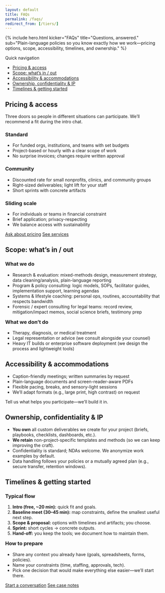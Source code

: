 ```yaml
---
layout: default
title: FAQs
permalink: /faqs/
redirect_from: [/tiers/]
---
```


{% include hero.html
  kicker="FAQs"
  title="Questions, answered."
  sub="Plain-language policies so you know exactly how we work—pricing options, scope, accessibility, timelines, and ownership."
%}

<span class="kicker">Quick navigation</span>
<ul>
  <li><a href="#pricing">Pricing & access</a></li>
  <li><a href="#scope">Scope: what’s in / out</a></li>
  <li><a href="#access">Accessibility & accommodations</a></li>
  <li><a href="#ownership">Ownership, confidentiality & IP</a></li>
  <li><a href="#timeline">Timelines & getting started</a></li>
</ul>

<div class="page-panel" id="pricing">
  <h2>Pricing & access</h2>
  <p class="sub">Three doors so people in different situations can participate. We’ll recommend a fit during the intro chat.</p>
  <div class="grid" style="margin-top:8px">
    <div class="card cols-4">
      <h3>Standard</h3>
      <ul>
        <li>For funded orgs, institutions, and teams with set budgets</li>
        <li>Project-based or hourly with a clear scope of work</li>
        <li>No surprise invoices; changes require written approval</li>
      </ul>
    </div>
    <div class="card cols-4">
      <h3>Community</h3>
      <ul>
        <li>Discounted rate for small nonprofits, clinics, and community groups</li>
        <li>Right-sized deliverables; light lift for your staff</li>
        <li>Short sprints with concrete artifacts</li>
      </ul>
    </div>
    <div class="card cols-4">
      <h3>Sliding scale</h3>
      <ul>
        <li>For individuals or teams in financial constraint</li>
        <li>Brief application; privacy-respecting</li>
        <li>We balance access with sustainability</li>
      </ul>
    </div>
  </div>
  <p class="cta-row">
    <a class="button" href="/contact/">Ask about pricing</a>
    <a class="btn" href="/services/">See services</a>
  </p>
</div>

<div class="page-panel" id="scope">
  <h2>Scope: what’s in / out</h2>
  <h3>What we do</h3>
  <ul>
    <li>Research & evaluation: mixed-methods design, measurement strategy, data cleaning/analysis, plain-language reporting</li>
    <li>Program & policy consulting: logic models, SOPs, facilitator guides, implementation support, learning agendas</li>
    <li>Systems & lifestyle coaching: personal ops, routines, accountability that respects bandwidth</li>
    <li>Forensic / expert consulting for legal teams: record review, mitigation/impact memos, social science briefs, testimony prep</li>
  </ul>
  <h3 style="margin-top:12px">What we don’t do</h3>
  <ul>
    <li>Therapy, diagnosis, or medical treatment</li>
    <li>Legal representation or advice (we consult alongside your counsel)</li>
    <li>Heavy IT builds or enterprise software deployment (we design the process and lightweight tools)</li>
  </ul>
</div>

<div class="page-panel" id="access">
  <h2>Accessibility & accommodations</h2>
  <ul>
    <li>Caption-friendly meetings; written summaries by request</li>
    <li>Plain-language documents and screen-reader-aware PDFs</li>
    <li>Flexible pacing, breaks, and sensory-light sessions</li>
    <li>We’ll adapt formats (e.g., large print, high contrast) on request</li>
  </ul>
  <p class="sub">Tell us what helps you participate—we’ll build it in.</p>
</div>

<div class="page-panel" id="ownership">
  <h2>Ownership, confidentiality & IP</h2>
  <ul>
    <li><strong>You own</strong> all custom deliverables we create for your project (briefs, playbooks, checklists, dashboards, etc.).</li>
    <li><strong>We retain</strong> non-project-specific templates and methods (so we can keep improving the craft).</li>
    <li>Confidentiality is standard; NDAs welcome. We anonymize work examples by default.</li>
    <li>Data handling follows your policies or a mutually agreed plan (e.g., secure transfer, retention windows).</li>
  </ul>
</div>

<div class="page-panel" id="timeline">
  <h2>Timelines & getting started</h2>
  <h3>Typical flow</h3>
  <ol>
    <li><strong>Intro (free, ~20 min):</strong> quick fit and goals.</li>
    <li><strong>Baseline meet (30–45 min):</strong> map constraints, define the smallest useful next step.</li>
    <li><strong>Scope & proposal:</strong> options with timelines and artifacts; you choose.</li>
    <li><strong>Sprint:</strong> short cycles → concrete outputs.</li>
    <li><strong>Hand-off:</strong> you keep the tools; we document how to maintain them.</li>
  </ol>
  <h3 style="margin-top:12px">How to prepare</h3>
  <ul>
    <li>Share any context you already have (goals, spreadsheets, forms, policies).</li>
    <li>Name your constraints (time, staffing, approvals, tech).</li>
    <li>Pick one decision that would make everything else easier—we’ll start there.</li>
  </ul>
  <p class="cta-row">
    <a class="button" href="/contact/">Start a conversation</a>
    <a class="btn" href="/work/">See case notes</a>
  </p>
</div>
